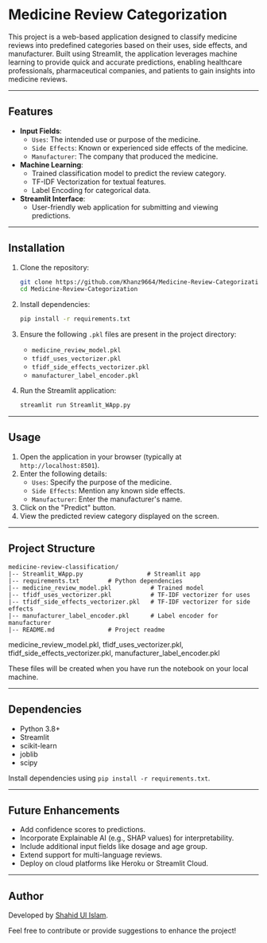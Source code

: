 # Medicine Review Categorization 

This project is a web-based application designed to classify medicine reviews into predefined categories based on their uses, side effects, and manufacturer. Built using Streamlit, the application leverages machine learning to provide quick and accurate predictions, enabling healthcare professionals, pharmaceutical companies, and patients to gain insights into medicine reviews.

---

## Features

- **Input Fields**:
  - `Uses`: The intended use or purpose of the medicine.
  - `Side Effects`: Known or experienced side effects of the medicine.
  - `Manufacturer`: The company that produced the medicine.
- **Machine Learning**:
  - Trained classification model to predict the review category.
  - TF-IDF Vectorization for textual features.
  - Label Encoding for categorical data.
- **Streamlit Interface**:
  - User-friendly web application for submitting and viewing predictions.

---

## Installation

1. Clone the repository:
   ```bash
   git clone https://github.com/Khanz9664/Medicine-Review-Categorization.git
   cd Medicine-Review-Categorization
   ```
2. Install dependencies:
   ```bash
   pip install -r requirements.txt
   ```
3. Ensure the following `.pkl` files are present in the project directory:
   - `medicine_review_model.pkl`
   - `tfidf_uses_vectorizer.pkl`
   - `tfidf_side_effects_vectorizer.pkl`
   - `manufacturer_label_encoder.pkl`

4. Run the Streamlit application:
   ```bash
   streamlit run Streamlit_WApp.py
   ```

---

## Usage

1. Open the application in your browser (typically at `http://localhost:8501`).
2. Enter the following details:
   - `Uses`: Specify the purpose of the medicine.
   - `Side Effects`: Mention any known side effects.
   - `Manufacturer`: Enter the manufacturer's name.
3. Click on the "Predict" button.
4. View the predicted review category displayed on the screen.

---

## Project Structure

```
medicine-review-classification/
|-- Streamlit_WApp.py                  # Streamlit app
|-- requirements.txt        # Python dependencies
|-- medicine_review_model.pkl           # Trained model
|-- tfidf_uses_vectorizer.pkl           # TF-IDF vectorizer for uses
|-- tfidf_side_effects_vectorizer.pkl   # TF-IDF vectorizer for side effects
|-- manufacturer_label_encoder.pkl      # Label encoder for manufacturer
|-- README.md               # Project readme
```

medicine_review_model.pkl, tfidf_uses_vectorizer.pkl, tfidf_side_effects_vectorizer.pkl,  manufacturer_label_encoder.pkl 

These files will be created when you have run the notebook on your local machine.

---

## Dependencies

- Python 3.8+
- Streamlit
- scikit-learn
- joblib
- scipy

Install dependencies using `pip install -r requirements.txt`.

---

## Future Enhancements

- Add confidence scores to predictions.
- Incorporate Explainable AI (e.g., SHAP values) for interpretability.
- Include additional input fields like dosage and age group.
- Extend support for multi-language reviews.
- Deploy on cloud platforms like Heroku or Streamlit Cloud.

---

## Author

Developed by [Shahid Ul Islam](https://github.com/Khanz9664).

Feel free to contribute or provide suggestions to enhance the project!

